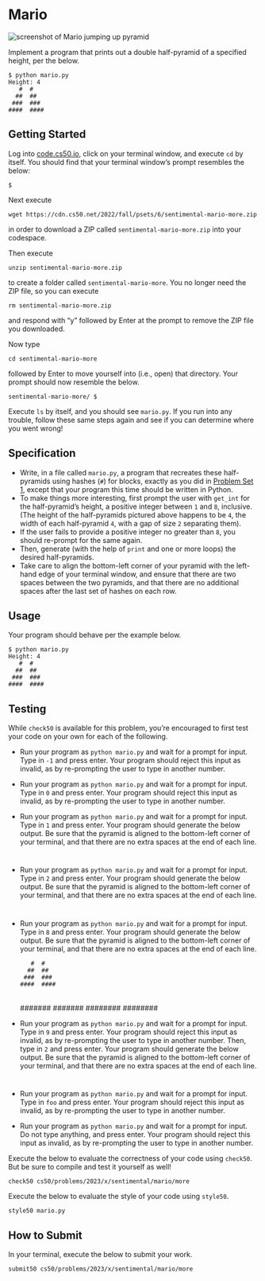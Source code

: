 Mario
=====

![screenshot of Mario jumping up pyramid](pyramids.png)

Implement a program that prints out a double half-pyramid of a specified height, per the below.

    $ python mario.py
    Height: 4
       #  #
      ##  ##
     ###  ###
    ####  ####
    

Getting Started
---------------

Log into [code.cs50.io](https://code.cs50.io/), click on your terminal window, and execute `cd` by itself. You should find that your terminal window’s prompt resembles the below:

    $
    

Next execute

    wget https://cdn.cs50.net/2022/fall/psets/6/sentimental-mario-more.zip
    

in order to download a ZIP called `sentimental-mario-more.zip` into your codespace.

Then execute

    unzip sentimental-mario-more.zip
    

to create a folder called `sentimental-mario-more`. You no longer need the ZIP file, so you can execute

    rm sentimental-mario-more.zip
    

and respond with “y” followed by Enter at the prompt to remove the ZIP file you downloaded.

Now type

    cd sentimental-mario-more
    

followed by Enter to move yourself into (i.e., open) that directory. Your prompt should now resemble the below.

    sentimental-mario-more/ $
    

Execute `ls` by itself, and you should see `mario.py`. If you run into any trouble, follow these same steps again and see if you can determine where you went wrong!

Specification
-------------

*   Write, in a file called `mario.py`, a program that recreates these half-pyramids using hashes (`#`) for blocks, exactly as you did in [Problem Set 1](../../../1/), except that your program this time should be written in Python.
*   To make things more interesting, first prompt the user with `get_int` for the half-pyramid’s height, a positive integer between `1` and `8`, inclusive. (The height of the half-pyramids pictured above happens to be `4`, the width of each half-pyramid `4`, with a gap of size `2` separating them).
*   If the user fails to provide a positive integer no greater than `8`, you should re-prompt for the same again.
*   Then, generate (with the help of `print` and one or more loops) the desired half-pyramids.
*   Take care to align the bottom-left corner of your pyramid with the left-hand edge of your terminal window, and ensure that there are two spaces between the two pyramids, and that there are no additional spaces after the last set of hashes on each row.

Usage
-----

Your program should behave per the example below.

    $ python mario.py
    Height: 4
       #  #
      ##  ##
     ###  ###
    ####  ####
    

Testing
-------

While `check50` is available for this problem, you’re encouraged to first test your code on your own for each of the following.

*   Run your program as `python mario.py` and wait for a prompt for input. Type in `-1` and press enter. Your program should reject this input as invalid, as by re-prompting the user to type in another number.
*   Run your program as `python mario.py` and wait for a prompt for input. Type in `0` and press enter. Your program should reject this input as invalid, as by re-prompting the user to type in another number.
*   Run your program as `python mario.py` and wait for a prompt for input. Type in `1` and press enter. Your program should generate the below output. Be sure that the pyramid is aligned to the bottom-left corner of your terminal, and that there are no extra spaces at the end of each line.

    #  #
    

*   Run your program as `python mario.py` and wait for a prompt for input. Type in `2` and press enter. Your program should generate the below output. Be sure that the pyramid is aligned to the bottom-left corner of your terminal, and that there are no extra spaces at the end of each line.

     #  #
    ##  ##
    

*   Run your program as `python mario.py` and wait for a prompt for input. Type in `8` and press enter. Your program should generate the below output. Be sure that the pyramid is aligned to the bottom-left corner of your terminal, and that there are no extra spaces at the end of each line.

           #  #
          ##  ##
         ###  ###
        ####  ####
       #####  #####
      ######  ######
     #######  #######
    ########  ########
    

*   Run your program as `python mario.py` and wait for a prompt for input. Type in `9` and press enter. Your program should reject this input as invalid, as by re-prompting the user to type in another number. Then, type in `2` and press enter. Your program should generate the below output. Be sure that the pyramid is aligned to the bottom-left corner of your terminal, and that there are no extra spaces at the end of each line.

     #  #
    ##  ##
    

*   Run your program as `python mario.py` and wait for a prompt for input. Type in `foo` and press enter. Your program should reject this input as invalid, as by re-prompting the user to type in another number.
*   Run your program as `python mario.py` and wait for a prompt for input. Do not type anything, and press enter. Your program should reject this input as invalid, as by re-prompting the user to type in another number.

Execute the below to evaluate the correctness of your code using `check50`. But be sure to compile and test it yourself as well!

    check50 cs50/problems/2023/x/sentimental/mario/more
    

Execute the below to evaluate the style of your code using `style50`.

    style50 mario.py
    

How to Submit
-------------

In your terminal, execute the below to submit your work.

    submit50 cs50/problems/2023/x/sentimental/mario/more
